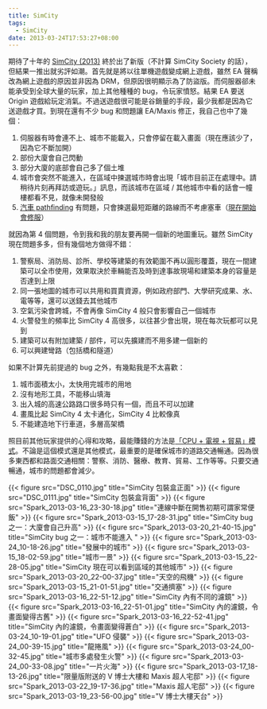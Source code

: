 ```yaml
---
title: SimCity
tags:
  - SimCity
date: 2013-03-24T17:53:27+08:00
---
```


期待了十年的 [SimCity (2013)](http://www.simcity.com/) 終於出了新版（不計算 SimCity Society 的話），但結果一推出就劣評如潮。首先就是將以往單機遊戲變成網上遊戲，雖然 EA 聲稱改為網上遊戲的原因並非因為 DRM，但原因很明顯示為了防盜版。而伺服器郤未能承受到全球大量的玩家，加上其他種種的 bug，令玩家憤怒。結果 EA 要送 Origin 遊戲給玩定消氣。<!--more-->不過送遊戲很可能是谷銷量的手段，最少我都是因為它送遊戲才買。到現在還有不少 bug 和問題讓 EA/Maxis 修正，我自己也中了幾個：

1. 伺服器有時會連不上、城市不能載入，只會停留在載入畫面（現在應該少了，因為它不斷加開）
2. 部份大廈會自己閃動
3. 部分大廈的底部會自己多了個土堆
4. 城市會突然不能進入，在區域中揀選城市時會出現「城市目前正在處理中。請稍待片刻再拜訪或遊玩。」訊息，而該城市在區域 / 其他城市中看的話會一幢樓都看不見，就像未開發般
5. [汽車 pathfinding](http://www.youtube.com/watch?v=zcEaHT9mt-Y) 有問題，只會揀選最短距離的路線而不考慮塞車（[現在開始會修服](http://www.simcity.com/en_US/blog/article/under-the-hood-of-simcitys-traffic)）

就因為第 4 個問題，令到我和我的朋友要再開一個新的地圖重玩。雖然 SimCity 現在問題多多，但有幾個地方做得不錯：

1. 警察局、消防局、診所、學校等建築的有效範圍不再以圓形覆蓋，現在一間建築可以全市使用，效果取決於車輛能否及時到達事故現場和建築本身的容量是否達到上限
2. 同一張地圖的城市可以共用和買賣資源，例如政府部門、大學研究成果、水、電等等，還可以送錢去其他城市
3. 空氣污染會跨城，不會再像 SimCity 4 般只會影響自己一個城市
4. 火警發生的頻率比 SimCity 4 高很多，以往甚少會出現，現在每次玩都可以見到
5. 建築可以有附加建築 / 部件，可以先擴建而不用多建一個新的
6. 可以興建彎路（包括橋和隧道）

如果不計算先前提過的 bug 之外，有幾點我是不太喜歡：

1. 城市面積太小，太快用完城市的用地
2. 沒有地形工具，不能移山填海
3. 出入城的高速公路路口很多時只有一個，而且不可以加建
4. 畫風比起 SimCity 4 太卡通化，SimCity 4 比較像真
5. 不能建造地下行車道，多層高架橋

照目前其他玩家提供的心得和攻略，最能賺錢的方法是[「CPU + 電視 + 貿易」模式](http://www.youtube.com/watch?v=ockFApSBQEQ)。不論是這個模式還是其他模式，最重要的是確保城市的道路交通暢通。因為很多東西都和路面交通相關：警察、消防、醫療、教育、貿易、工作等等。只要交通暢通，城市的問題都會減少。

{{< figure src="DSC_0110.jpg" title="SimCity 包裝盒正面" >}}
{{< figure src="DSC_0111.jpg" title="SimCity 包裝盒背面" >}}
{{< figure src="Spark_2013-03-16_23-30-18.jpg" title="連線中斷在開售初期可謂家常便飯" >}}
{{< figure src="Spark_2013-03-15_17-28-31.jpg" title="SimCity bug 之一：大廈會自己升高" >}}
{{< figure src="Spark_2013-03-20_21-40-15.jpg" title="SimCity bug 之一：城市不能進入 " >}}
{{< figure src="Spark_2013-03-24_10-18-26.jpg" title="發展中的城市" >}}
{{< figure src="Spark_2013-03-15_18-02-59.jpg" title="城市一景" >}}
{{< figure src="Spark_2013-03-15_22-28-05.jpg" title="SimCity 現在可以看到區域的其他城市" >}}
{{< figure src="Spark_2013-03-20_22-00-37.jpg" title="天空的飛機" >}}
{{< figure src="Spark_2013-03-15_21-01-51.jpg" title="交通擠塞" >}}
{{< figure src="Spark_2013-03-16_22-51-12.jpg" title="SimCity 內有不同的濾鏡" >}}
{{< figure src="Spark_2013-03-16_22-51-01.jpg" title="SimCity 內的濾鏡，令畫面變得古舊" >}}
{{< figure src="Spark_2013-03-16_22-52-41.jpg" title="SimCity 內的濾鏡，令畫面變得蒼白" >}}
{{< figure src="Spark_2013-03-24_10-19-01.jpg" title="UFO 侵襲" >}}
{{< figure src="Spark_2013-03-24_00-39-15.jpg" title="龍捲風" >}}
{{< figure src="Spark_2013-03-24_00-32-45.jpg" title="城市多處發生火警" >}}
{{< figure src="Spark_2013-03-24_00-33-08.jpg" title="一片火海" >}}
{{< figure src="Spark_2013-03-17_18-13-26.jpg" title="限量版附送的 V 博士大樓和 Maxis 超人宅邸" >}}
{{< figure src="Spark_2013-03-22_19-17-36.jpg" title="Maxis 超人宅邸" >}}
{{< figure src="Spark_2013-03-19_23-56-00.jpg" title="V 博士大樓天台" >}}

